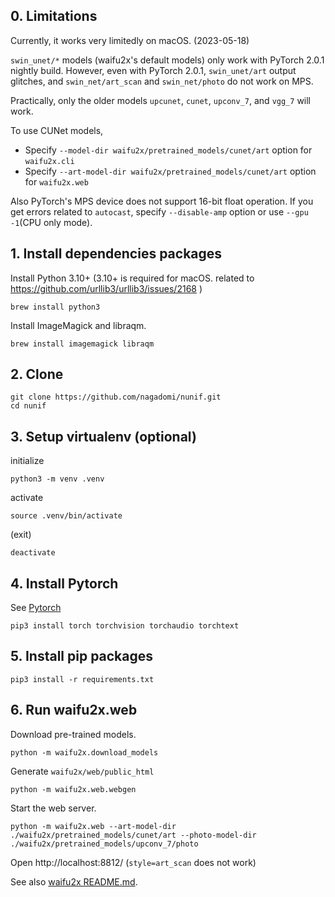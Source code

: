 ## 0. Limitations

Currently, it works very limitedly on macOS. (2023-05-18)

`swin_unet/*` models (waifu2x's default models) only work with PyTorch 2.0.1 nightly build.
However, even with PyTorch 2.0.1, `swin_unet/art` output glitches, and `swin_net/art_scan` and `swin_net/photo` do not work on MPS.

Practically, only the older models `upcunet`, `cunet`, `upconv_7`, and `vgg_7` will work.

To use CUNet models,
- Specify `--model-dir waifu2x/pretrained_models/cunet/art` option for `waifu2x.cli`
- Specify `--art-model-dir waifu2x/pretrained_models/cunet/art` option for `waifu2x.web`

Also PyTorch's MPS device does not support 16-bit float operation. If you get errors related to `autocast`, specify `--disable-amp` option or use `--gpu -1`(CPU only mode).

## 1. Install dependencies packages

Install Python 3.10+ (3.10+ is required for macOS. related to https://github.com/urllib3/urllib3/issues/2168 )

```
brew install python3
```

Install ImageMagick and libraqm.
```
brew install imagemagick libraqm
```

## 2. Clone

```
git clone https://github.com/nagadomi/nunif.git
cd nunif
```

## 3. Setup virtualenv (optional)

initialize
```
python3 -m venv .venv
```

activate
```
source .venv/bin/activate
```

(exit)
```
deactivate
```

## 4. Install Pytorch

See [Pytorch](https://pytorch.org/get-started/locally/)

```
pip3 install torch torchvision torchaudio torchtext
```

## 5. Install pip packages

```
pip3 install -r requirements.txt
```

## 6. Run waifu2x.web

Download pre-trained models.
```
python -m waifu2x.download_models
```

Generate `waifu2x/web/public_html`
```
python -m waifu2x.web.webgen
```

Start the web server.
```
python -m waifu2x.web --art-model-dir ./waifu2x/pretrained_models/cunet/art --photo-model-dir ./waifu2x/pretrained_models/upconv_7/photo
```
Open http://localhost:8812/ (`style=art_scan` does not work)

See also [waifu2x README.md](waifu2x/README.md).
